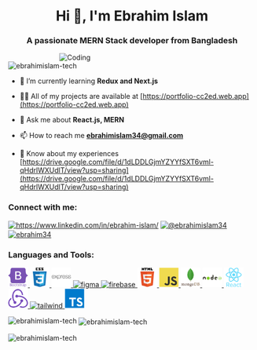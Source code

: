 <h1 align="center">Hi 👋, I'm Ebrahim Islam</h1>
<h3 align="center">A passionate MERN Stack developer from Bangladesh</h3>
<img align="right" alt="Coding" width="400" src="https://www.chawtechsolutions.com/wp-content/uploads/2019/03/programer.gif">

<p align="left"> <img src="https://komarev.com/ghpvc/?username=ebrahimislam-tech&label=Profile%20views&color=0e75b6&style=flat" alt="ebrahimislam-tech" /> </p>

- 🌱 I’m currently learning **Redux and Next.js**

- 👨‍💻 All of my projects are available at [https://portfolio-cc2ed.web.app](https://portfolio-cc2ed.web.app)

- 💬 Ask me about **React.js, MERN**

- 📫 How to reach me **ebrahimislam34@gmail.com**

- 📄 Know about my experiences [https://drive.google.com/file/d/1dLDDLGjmYZYYfSXT6vml-qHdrlWXUdlT/view?usp=sharing](https://drive.google.com/file/d/1dLDDLGjmYZYYfSXT6vml-qHdrlWXUdlT/view?usp=sharing)

<h3 align="left">Connect with me:</h3>
<p align="left">
<a href="https://linkedin.com/in/https://www.linkedin.com/in/ebrahim-islam/" target="blank"><img align="center" src="https://raw.githubusercontent.com/rahuldkjain/github-profile-readme-generator/master/src/images/icons/Social/linked-in-alt.svg" alt="https://www.linkedin.com/in/ebrahim-islam/" height="30" width="40" /></a>
<a href="https://www.hackerrank.com/@ebrahimislam34" target="blank"><img align="center" src="https://raw.githubusercontent.com/rahuldkjain/github-profile-readme-generator/master/src/images/icons/Social/hackerrank.svg" alt="@ebrahimislam34" height="30" width="40" /></a>
<a href="https://codeforces.com/profile/ebrahim34" target="blank"><img align="center" src="https://raw.githubusercontent.com/rahuldkjain/github-profile-readme-generator/master/src/images/icons/Social/codeforces.svg" alt="ebrahim34" height="30" width="40" /></a>
</p>

<h3 align="left">Languages and Tools:</h3>
<p align="left"> <a href="https://getbootstrap.com" target="_blank" rel="noreferrer"> <img src="https://raw.githubusercontent.com/devicons/devicon/master/icons/bootstrap/bootstrap-plain-wordmark.svg" alt="bootstrap" width="40" height="40"/> </a> <a href="https://www.w3schools.com/css/" target="_blank" rel="noreferrer"> <img src="https://raw.githubusercontent.com/devicons/devicon/master/icons/css3/css3-original-wordmark.svg" alt="css3" width="40" height="40"/> </a> <a href="https://expressjs.com" target="_blank" rel="noreferrer"> <img src="https://raw.githubusercontent.com/devicons/devicon/master/icons/express/express-original-wordmark.svg" alt="express" width="40" height="40"/> </a> <a href="https://www.figma.com/" target="_blank" rel="noreferrer"> <img src="https://www.vectorlogo.zone/logos/figma/figma-icon.svg" alt="figma" width="40" height="40"/> </a> <a href="https://firebase.google.com/" target="_blank" rel="noreferrer"> <img src="https://www.vectorlogo.zone/logos/firebase/firebase-icon.svg" alt="firebase" width="40" height="40"/> </a> <a href="https://www.w3.org/html/" target="_blank" rel="noreferrer"> <img src="https://raw.githubusercontent.com/devicons/devicon/master/icons/html5/html5-original-wordmark.svg" alt="html5" width="40" height="40"/> </a> <a href="https://developer.mozilla.org/en-US/docs/Web/JavaScript" target="_blank" rel="noreferrer"> <img src="https://raw.githubusercontent.com/devicons/devicon/master/icons/javascript/javascript-original.svg" alt="javascript" width="40" height="40"/> </a> <a href="https://www.mongodb.com/" target="_blank" rel="noreferrer"> <img src="https://raw.githubusercontent.com/devicons/devicon/master/icons/mongodb/mongodb-original-wordmark.svg" alt="mongodb" width="40" height="40"/> </a> <a href="https://nodejs.org" target="_blank" rel="noreferrer"> <img src="https://raw.githubusercontent.com/devicons/devicon/master/icons/nodejs/nodejs-original-wordmark.svg" alt="nodejs" width="40" height="40"/> </a> <a href="https://reactjs.org/" target="_blank" rel="noreferrer"> <img src="https://raw.githubusercontent.com/devicons/devicon/master/icons/react/react-original-wordmark.svg" alt="react" width="40" height="40"/> </a> <a href="https://redux.js.org" target="_blank" rel="noreferrer"> <img src="https://raw.githubusercontent.com/devicons/devicon/master/icons/redux/redux-original.svg" alt="redux" width="40" height="40"/> </a> <a href="https://tailwindcss.com/" target="_blank" rel="noreferrer"> <img src="https://www.vectorlogo.zone/logos/tailwindcss/tailwindcss-icon.svg" alt="tailwind" width="40" height="40"/> </a> <a href="https://www.typescriptlang.org/" target="_blank" rel="noreferrer"> <img src="https://raw.githubusercontent.com/devicons/devicon/master/icons/typescript/typescript-original.svg" alt="typescript" width="40" height="40"/> </a> </p>

<p><img align="left" src="https://github-readme-stats.vercel.app/api/top-langs?username=ebrahimislam-tech&show_icons=true&locale=en&layout=compact" alt="ebrahimislam-tech" /></p>

<p>&nbsp;<img align="center" src="https://github-readme-stats.vercel.app/api?username=ebrahimislam-tech&show_icons=true&locale=en" alt="ebrahimislam-tech" /></p>

<p><img align="center" src="https://github-readme-streak-stats.herokuapp.com/?user=ebrahimislam-tech&" alt="ebrahimislam-tech" /></p>

